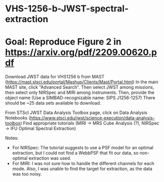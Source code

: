 # VHS-1256-b-JWST-spectral-extraction

# Goal: Reproduce Figure 2 in https://arxiv.org/pdf/2209.00620.pdf

Download JWST data for VHS1256 b from MAST (https://mast.stsci.edu/portal/Mashup/Clients/Mast/Portal.html) 
In the main MAST site, click "Advanced Search".
Then select JWST among missions, then select only NIRSpec and MIRI among instruments. Then, provide the object name (Use a SIMBAD-recognizable name: SIPS J1256-1257)
There should be ~25 data sets available to download.

From STScI JWST Data Analysis Toolbox page, click on Data Analysis Notebooks
(https://www.stsci.edu/jwst/science-execution/data-analysis-toolbox)
Find appropriate tutorials (MIRI → MRS Cube Analysis (?), NIRSpec → IFU Optimal Spectral Extraction)

Notes:
- For NIRSpec: The tutorial suggests to use a PSF model for an optimal extraction, but I could not find a WebbPSF that fit our data, so non-optimal extraction was used.
- For MIRI: I was not sure how to handle the different channels for each mode. Also, I was unable to find the target for extraction, as the data was too noisy.
